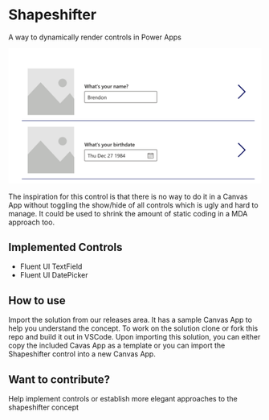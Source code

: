 # Shapeshifter

A way to dynamically render controls in Power Apps

![](SampleApp.png)

The inspiration for this control is that there is no way to do it in a Canvas App without toggling the show/hide of all controls which is ugly and hard to manage. It could be used to shrink the amount of static coding in a MDA approach too.

## Implemented Controls
* Fluent UI TextField
* Fluent UI DatePicker

## How to use
Import the solution from our releases area.  It has a sample Canvas App to help you understand the concept.
To work on the solution clone or fork this repo and build it out in VSCode. Upon importing this solution, you can either copy the included Cavas App as a template or you can import the Shapeshifter control into a new Canvas App.

## Want to contribute?
Help implement controls or establish more elegant approaches to the shapeshifter concept